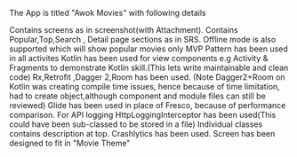 
The App is titled "Awok Movies" with following details

Contains screens as in screenshot(with Attachment).
Contains Popular,Top,Search , Detail page sections as in SRS. 
Offline mode is also supported which will  show popular movies only
MVP Pattern has been used in all activites
Kotlin has been used for view components e.g Activity & Fragments to demonstrate Kotlin skill.(This lets write maintainable and clean code)
Rx,Retrofit ,Dagger 2,Room has been used. (Note Dagger2+Room on Kotlin was creating compile time issues, hence because of time limitation, had to create object,although component and module files can still be reviewed)
Glide has been used in place of Fresco, because of performance comparison.
For API logging HttpLoggingInterceptor has been used(This could have been sub-classed to be stored in a file)
Individual classes  contains description at top.
Crashlytics has been used.
Screen has been designed to fit in "Movie Theme" 
